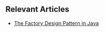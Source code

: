 ## Relevant Articles
- [The Factory Design Pattern in Java](https://www.baeldung.com/java-factory-pattern)
